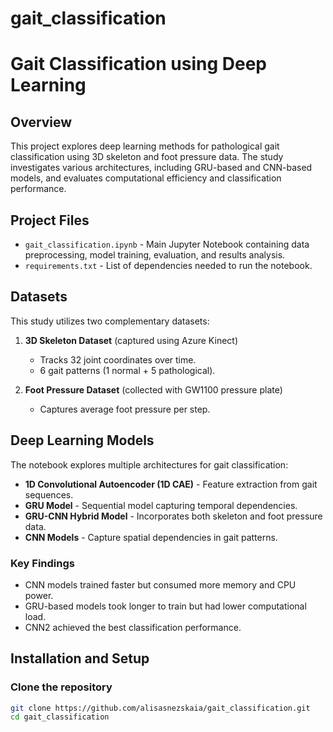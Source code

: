 # gait_classification
# Gait Classification using Deep Learning

## Overview
This project explores deep learning methods for pathological gait classification using 3D skeleton and foot pressure data. The study investigates various architectures, including GRU-based and CNN-based models, and evaluates computational efficiency and classification performance.

## Project Files
- `gait_classification.ipynb` - Main Jupyter Notebook containing data preprocessing, model training, evaluation, and results analysis.
- `requirements.txt` - List of dependencies needed to run the notebook.

## Datasets
This study utilizes two complementary datasets:

1. **3D Skeleton Dataset** (captured using Azure Kinect)  
   - Tracks 32 joint coordinates over time.
   - 6 gait patterns (1 normal + 5 pathological).

2. **Foot Pressure Dataset** (collected with GW1100 pressure plate)  
   - Captures average foot pressure per step.

## Deep Learning Models
The notebook explores multiple architectures for gait classification:
- **1D Convolutional Autoencoder (1D CAE)** - Feature extraction from gait sequences.
- **GRU Model** - Sequential model capturing temporal dependencies.
- **GRU-CNN Hybrid Model** - Incorporates both skeleton and foot pressure data.
- **CNN Models** - Capture spatial dependencies in gait patterns.

### Key Findings
- CNN models trained faster but consumed more memory and CPU power.
- GRU-based models took longer to train but had lower computational load.
- CNN2 achieved the best classification performance.

## Installation and Setup

### Clone the repository
```bash
git clone https://github.com/alisasnezskaia/gait_classification.git
cd gait_classification
